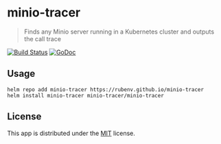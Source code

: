 # minio-tracer

> Finds any Minio server running in a Kubernetes cluster and outputs the call trace

[![Build Status](https://github.com/rubenv/minio-tracer/workflows/Publish/badge.svg)](https://github.com/rubenv/minio-tracer/actions) [![GoDoc](https://godoc.org/github.com/rubenv/minio-tracer?status.png)](https://godoc.org/github.com/rubenv/minio-tracer)

## Usage

```
helm repo add minio-tracer https://rubenv.github.io/minio-tracer
helm install minio-tracer minio-tracer/minio-tracer
```

## License

This app is distributed under the [MIT](LICENSE) license.
